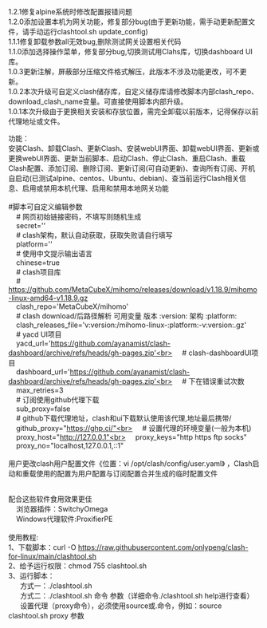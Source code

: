 1.2.1修复alpine系统时修改配置报错问题<br>
1.2.0添加设置本机为网关功能，修复部分bug(由于更新功能，需手动更新配置文件，请手动运行clashtool.sh update_config)<br>
1.1.1修复卸载参数all无效bug,删除测试网关设置相关代码<br>
1.1.0添加选择操作菜单，修复部分bug,切换测试用Clahs库，切换dashboard UI库。<br>
1.0.3更新注解，屏蔽部分压缩文件格式解压，此版本不涉及功能更改，可不更新。<br>
1.0.2本次升级可自定义clash储存库，自定义储存库请修改脚本内部clash_repo、download_clash_name变量。可直接使用脚本内部升级。<br>
1.0.1本次升级由于更换相关安装和存放位置，需完全卸载以前版本，记得保存以前代理地址或文件。<br>

功能：<br>
 安装Clash、卸载Clash、更新Clash、安装webUI界面、卸载webUI界面、更新或更换webUI界面、更新当前脚本、启动Clash、停止Clash、重启Clash、重载Clash配置、添加订阅、删除订阅、更新订阅(可自动更新)、查询所有订阅、开机自启动(已测试alpine、centos、Ubuntu、debian)、查当前运行Clash相关信息、启用或禁用本机代理、启用和禁用本地网关功能<br>
<br>
#脚本可自定义编辑参数<br>
&nbsp;&nbsp;&nbsp;&nbsp;# 网页初始链接密码，不填写则随机生成<br>
&nbsp;&nbsp;&nbsp;&nbsp;secret=''<br>
&nbsp;&nbsp;&nbsp;&nbsp;# clash架构，默认自动获取，获取失败请自行填写<br>
&nbsp;&nbsp;&nbsp;&nbsp;platform=''<br>
&nbsp;&nbsp;&nbsp;&nbsp;# 使用中文提示输出语言<br>
&nbsp;&nbsp;&nbsp;&nbsp;chinese=true<br>
&nbsp;&nbsp;&nbsp;&nbsp;# clash项目库<br>
&nbsp;&nbsp;&nbsp;&nbsp;# https://github.com/MetaCubeX/mihomo/releases/download/v1.18.9/mihomo-linux-amd64-v1.18.9.gz<br>
&nbsp;&nbsp;&nbsp;&nbsp;clash_repo='MetaCubeX/mihomo'<br>
&nbsp;&nbsp;&nbsp;&nbsp;# clash download/后路径解析 可用变量 版本 :version: 架构 :platform:<br>
&nbsp;&nbsp;&nbsp;&nbsp;clash_releases_file='v:version:/mihomo-linux-:platform:-v:version:.gz'<br>
&nbsp;&nbsp;&nbsp;&nbsp;# yacd UI项目<br>
&nbsp;&nbsp;&nbsp;&nbsp;yacd_url='https://github.com/ayanamist/clash-dashboard/archive/refs/heads/gh-pages.zip'<br>
&nbsp;&nbsp;&nbsp;&nbsp;# clash-dashboardUI项目<br>
&nbsp;&nbsp;&nbsp;&nbsp;dashboard_url='https://github.com/ayanamist/clash-dashboard/archive/refs/heads/gh-pages.zip'<br>
&nbsp;&nbsp;&nbsp;&nbsp;# 下在错误重试次数<br>
&nbsp;&nbsp;&nbsp;&nbsp;max_retries=3<br>
&nbsp;&nbsp;&nbsp;&nbsp;# 订阅使用github代理下载<br>
&nbsp;&nbsp;&nbsp;&nbsp;sub_proxy=false<br>
&nbsp;&nbsp;&nbsp;&nbsp;# github下载代理地址，clash和ui下载默认使用该代理,地址最后携带/<br>
&nbsp;&nbsp;&nbsp;&nbsp;github_proxy="https://ghp.ci/"<br>
&nbsp;&nbsp;&nbsp;&nbsp;# 设置代理的环境变量(一般为本机)<br>
&nbsp;&nbsp;&nbsp;&nbsp;proxy_host="http://127.0.0.1"<br>
&nbsp;&nbsp;&nbsp;&nbsp;proxy_keys="http https ftp socks"<br>
&nbsp;&nbsp;&nbsp;&nbsp;proxy_no="localhost,127.0.0.1,::1"<br>
<br>
用户更改clash用户配置文件《位置：vi /opt/clash/config/user.yaml》 ，Clash启动和重载使用的配置为用户配置与订阅配置合并生成的临时配置文件<br>
<br>

配合这些软件食用效果更佳<br>
&nbsp;&nbsp;&nbsp;&nbsp;浏览器插件：SwitchyOmega<br>
&nbsp;&nbsp;&nbsp;&nbsp;Windows代理软件:ProxifierPE<br>
<br>
使用教程:<br>
1、下载脚本：curl -O https://raw.githubusercontent.com/onlypeng/clash-for-linux/main/clashtool.sh<br>
2、给予运行权限：chmod 755 clashtool.sh<br>
3、运行脚本：<br>
&nbsp;&nbsp;&nbsp;&nbsp;&nbsp;&nbsp;方式一：./clashtool.sh<br>
&nbsp;&nbsp;&nbsp;&nbsp;&nbsp;&nbsp;方式二：./clashtool.sh 命令 参数（详细命令./clashtool.sh help进行查看）<br>
&nbsp;&nbsp;&nbsp;&nbsp;&nbsp;&nbsp;设置代理（proxy命令），必须使用source或.命令，例如：source clashtool.sh proxy 参数<br>
